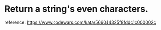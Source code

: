 # Return a string's even characters.

reference: https://www.codewars.com/kata/566044325f8fddc1c000002c